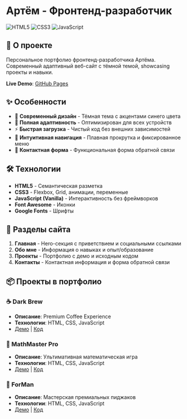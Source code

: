 # Артём - Фронтенд-разработчик

![HTML5](https://img.shields.io/badge/HTML5-E34F26?style=for-the-badge&logo=html5&logoColor=white)
![CSS3](https://img.shields.io/badge/CSS3-1572B6?style=for-the-badge&logo=css3&logoColor=white)
![JavaScript](https://img.shields.io/badge/JavaScript-F7DF1E?style=for-the-badge&logo=javascript&logoColor=black)

## 🚀 О проекте

Персональное портфолио фронтенд-разработчика Артёма. Современный адаптивный веб-сайт с тёмной темой, showcasing проекты и навыки.

**Live Demo**: [GitHub Pages](https://yagartem4ik.github.io/portfolio/)

## ✨ Особенности

- 🎨 **Современный дизайн** - Тёмная тема с акцентами синего цвета
- 📱 **Полная адаптивность** - Оптимизирован для всех устройств
- ⚡ **Быстрая загрузка** - Чистый код без внешних зависимостей
- 🎯 **Интуитивная навигация** - Плавная прокрутка и фиксированное меню
- 📧 **Контактная форма** - Функциональная форма обратной связи

## 🛠 Технологии

- **HTML5** - Семантическая разметка
- **CSS3** - Flexbox, Grid, анимации, переменные
- **JavaScript (Vanilla)** - Интерактивность без фреймворков
- **Font Awesome** - Иконки
- **Google Fonts** - Шрифты
## 🎯 Разделы сайта

1. **Главная** - Hero-секция с приветствием и социальными ссылками
2. **Обо мне** - Информация о навыках и опыт/образование
3. **Проекты** - Портфолио с демо и исходным кодом
4. **Контакты** - Контактная информация и форма обратной связи

## 📦 Проекты в портфолио

### ☕ Dark Brew
- **Описание**: Premium Coffee Experience
- **Технологии**: HTML, CSS, JavaScript
- [Демо](https://yagartem4ik.github.io/Dark_Brew/) | [Код](https://github.com/YAGARTEM4IK/Dark_Brew)

### 🧮 MathMaster Pro
- **Описание**: Ультимативная математическая игра
- **Технологии**: HTML, CSS, JavaScript
- [Демо](https://yagartem4ik.github.io/math_master/) | [Код](https://github.com/YAGARTEM4IK/math_master)

### 👔 ForMan
- **Описание**: Мастерская премиальных пиджаков
- **Технологии**: HTML, CSS, JavaScript
- [Демо](https://yagartem4ik.github.io/forman-com/) | [Код](https://github.com/YAGARTEM4IK/forman-com)
